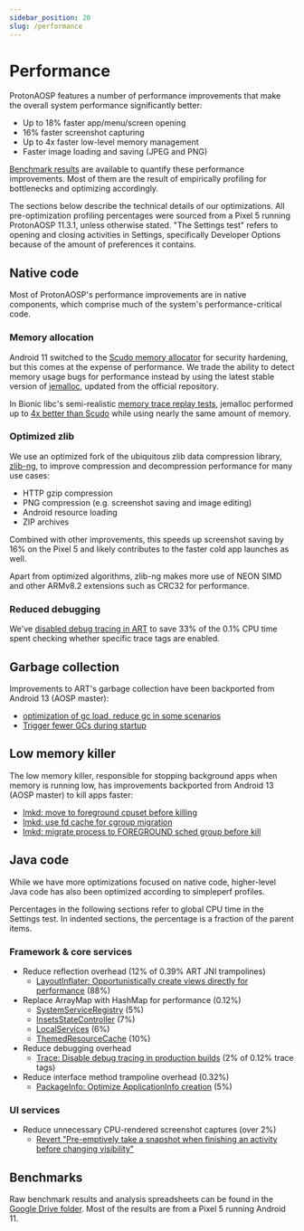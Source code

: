```yaml
---
sidebar_position: 20
slug: /performance
---
```


# Performance

ProtonAOSP features a number of performance improvements that make the overall system performance significantly better:

- Up to 18% faster app/menu/screen opening
- 16% faster screenshot capturing
- Up to 4x faster low-level memory management
- Faster image loading and saving (JPEG and PNG)

[Benchmark results](#benchmarks) are available to quantify these performance improvements. Most of them are the result of empirically profiling for bottlenecks and optimizing accordingly.

The sections below describe the technical details of our optimizations. All pre-optimization profiling percentages were sourced from a Pixel 5 running ProtonAOSP 11.3.1, unless otherwise stated. "The Settings test" refers to opening and closing activities in Settings, specifically Developer Options because of the amount of preferences it contains.

## Native code

Most of ProtonAOSP's performance improvements are in native components, which comprise much of the system's performance-critical code.

### Memory allocation

Android 11 switched to the [Scudo memory allocator](https://source.android.com/devices/tech/debug/scudo) for security hardening, but this comes at the expense of performance. We trade the ability to detect memory usage bugs for performance instead by using the latest stable version of [jemalloc](https://github.com/jemalloc/jemalloc), updated from the official repository.

In Bionic libc's semi-realistic [memory trace replay tests](https://android.googlesource.com/platform/system/extras/+/refs/heads/master/memory_replay), jemalloc performed up to [4x better than Scudo](https://docs.google.com/spreadsheets/d/1LG_kxaK5cI14gGtnyM-nNNmfpMdV9Vh-LtYoq7H5J4s/edit) while using nearly the same amount of memory.

### Optimized zlib

We use an optimized fork of the ubiquitous zlib data compression library, [zlib-ng](https://github.com/ProtonAOSP/android_external_zlib-ng), to improve compression and decompression performance for many use cases:

- HTTP gzip compression
- PNG compression (e.g. screenshot saving and image editing)
- Android resource loading
- ZIP archives

Combined with other improvements, this speeds up screenshot saving by 16% on the Pixel 5 and likely contributes to the faster cold app launches as well.

Apart from optimized algorithms, zlib-ng makes more use of NEON SIMD and other ARMv8.2 extensions such as CRC32 for performance.

### Reduced debugging

We've [disabled debug tracing in ART](https://github.com/ProtonAOSP/android_art/commit/d7ce58b655) to save 33% of the 0.1% CPU time spent checking whether specific trace tags are enabled.

## Garbage collection

Improvements to ART's garbage collection have been backported from Android 13 (AOSP master):

- [optimization of gc load, reduce gc in some scenarios](https://github.com/ProtonAOSP/android_art/commit/b49effd54f)
- [Trigger fewer GCs during startup](https://github.com/ProtonAOSP/android_art/commit/cac15bc3e3)

## Low memory killer

The low memory killer, responsible for stopping background apps when memory is running low, has improvements backported from Android 13 (AOSP master) to kill apps faster:

- [lmkd: move to foreground cpuset before killing](https://github.com/ProtonAOSP/android_system_memory_lmkd/commit/b803742)
- [lmkd: use fd cache for cgroup migration](https://github.com/ProtonAOSP/android_system_memory_lmkd/commit/8c6d514)
- [lmkd: migrate process to FOREGROUND sched group before kill](https://github.com/ProtonAOSP/android_system_memory_lmkd/commit/130c294)

## Java code

While we have more optimizations focused on native code, higher-level Java code has also been optimized according to simpleperf profiles.

Percentages in the following sections refer to global CPU time in the Settings test. In indented sections, the percentage is a fraction of the parent items.

### Framework & core services

- Reduce reflection overhead (12% of 0.39% ART JNI trampolines)
  - [LayoutInflater: Opportunistically create views directly for performance](https://github.com/ProtonAOSP/android_frameworks_base/commit/47c2c1b0ecd0) (88%)
- Replace ArrayMap with HashMap for performance (0.12%)
  - [SystemServiceRegistry](https://github.com/ProtonAOSP/android_frameworks_base/commit/1fa2663ab065) (5%)
  - [InsetsStateController](https://github.com/ProtonAOSP/android_frameworks_base/commit/0d61dca61d45) (7%)
  - [LocalServices](https://github.com/ProtonAOSP/android_frameworks_base/commit/5474e805e51f) (6%)
  - [ThemedResourceCache](https://github.com/ProtonAOSP/android_frameworks_base/commit/a5e881cab16e) (10%)
- Reduce debugging overhead
  - [Trace: Disable debug tracing in production builds](https://github.com/ProtonAOSP/android_frameworks_base/commit/ead7c073729e) (2% of 0.12% trace tags)
- Reduce interface method trampoline overhead (0.32%)
  - [PackageInfo: Optimize ApplicationInfo creation](https://github.com/ProtonAOSP/android_frameworks_base/commit/1d316bf45654) (5%)

### UI services

- Reduce unnecessary CPU-rendered screenshot captures (over 2%)
  - [Revert "Pre-emptively take a snapshot when finishing an activity before changing visibility"](https://github.com/ProtonAOSP/android_frameworks_base/commit/30c7314d9af5)

## Benchmarks

Raw benchmark results and analysis spreadsheets can be found in the [Google Drive folder](https://drive.google.com/drive/folders/1qORVRrTQ71vv4bjqJlhq4MR8kr5P1NT_). Most of the results are from a Pixel 5 running Android 11.

